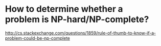 How to determine whether a problem is NP-hard/NP-complete?
==================
http://cs.stackexchange.com/questions/1859/rule-of-thumb-to-know-if-a-problem-could-be-np-complete  
